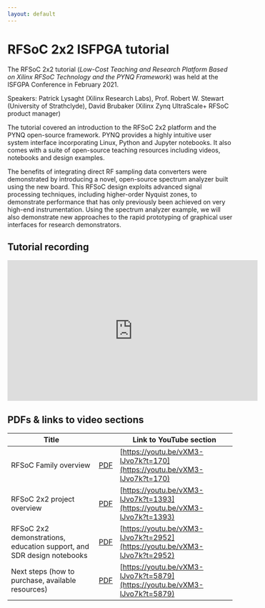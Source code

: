 ```yaml
---
layout: default
---
```


# RFSoC 2x2 ISFPGA tutorial

The RFSoC 2x2 tutorial (*Low-Cost Teaching and Research Platform Based on Xilinx RFSoC Technology and the PYNQ Framework*) was held at the ISFGPA Conference in February 2021. 

Speakers: Patrick Lysaght (Xilinx Research Labs), Prof. Robert W. Stewart (University of Strathclyde), David Brubaker (Xilinx Zynq UltraScale+ RFSoC product manager)

The tutorial covered an introduction to the RFSoC 2x2 platform and the PYNQ open-source framework. PYNQ provides a highly intuitive user system interface incorporating Linux, Python and Jupyter notebooks. It also comes with a suite of open-source teaching resources including videos, notebooks and design examples.

The benefits of integrating direct RF sampling data converters were demonstrated by introducing a novel, open-source spectrum analyzer built using the new board. This RFSoC design exploits advanced signal processing techniques, including higher-order Nyquist zones, to demonstrate performance that has only previously been achieved on very high-end instrumentation. Using the spectrum analyzer example, we will also demonstrate new approaches to the rapid prototyping of graphical user interfaces for research demonstrators.

## Tutorial recording

<iframe width="560" height="315" src="https://www.youtube.com/embed/vXM3-IJvo7k" frameborder="0" allow="accelerometer; autoplay; clipboard-write; encrypted-media; gyroscope; picture-in-picture" allowfullscreen></iframe>

## PDFs & links to video sections

| Title                                                        |                                                  | Link to YouTube section                                      |
| ------------------------------------------------------------ | ------------------------------------------------ | ------------------------------------------------------------ |
| RFSoC Family overview                                        | [PDF](./pdf/isfpga_rfsoc_2x2_rfsoc_overview.pdf) | [https://youtu.be/vXM3-IJvo7k?t=170](https://youtu.be/vXM3-IJvo7k?t=170) |
| RFSoC 2x2 project overview                                   | [PDF](./pdf/isfpga_rfsoc_2x2_overview.pdf)       | [https://youtu.be/vXM3-IJvo7k?t=1393](https://youtu.be/vXM3-IJvo7k?t=1393) |
| RFSoC 2x2 demonstrations, education support, and SDR design notebooks | [PDF](./pdf/isfpga_rxsoc_2x2_demos.pdf)          | [https://youtu.be/vXM3-IJvo7k?t=2952](https://youtu.be/vXM3-IJvo7k?t=2952) |
| Next steps (how to purchase, available resources)            | [PDF](./pdf/isfpga_rfsoc_2x2_next_steps.pdf)     | [https://youtu.be/vXM3-IJvo7k?t=5879](https://youtu.be/vXM3-IJvo7k?t=5879) |

